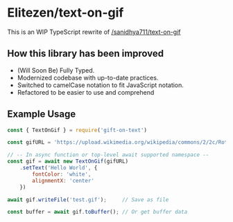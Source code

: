 # Elitezen/text-on-gif

This is an WIP TypeScript rewrite of [/sanidhya711/text-on-gif](https://github.com/sanidhya711/text-on-gif)

## How this library has been improved
- (Will Soon Be) Fully Typed.
- Modernized codebase with up-to-date practices.
- Switched to camelCase notation to fit JavaScript notation.
- Refactored to be easier to use and comprehend

## Example Usage
```js
const { TextOnGif } = require('gift-on-text')

const gifURL = 'https://upload.wikimedia.org/wikipedia/commons/2/2c/Rotating_earth_%28large%29.gif';

// -- In async function or top-level await supported namespace --
const gif = await new TextOnGif(gifURL)
    .setText('Hello World', {
        fontColor: 'white',
        alignmentX: 'center'
    })

await gif.writeFile('test.gif');     // Save as file

const buffer = await gif.toBuffer(); // Or get buffer data
```